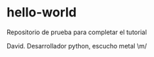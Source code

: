 # hello-world
Repositorio de prueba para completar el tutorial

David. Desarrollador python, escucho metal \m/
